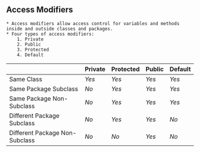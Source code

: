 ## Access Modifiers
    * Access modifiers allow access control for variables and methods inside and outside classes and packages.
    * Four types of access modifiers:
        1. Private
        2. Public
        3. Protected
        4. Default


|  | **Private** | **Protected** | **Public** | **Default** |
| ---- | ------ | ----- | --- | ----- |
| Same Class | *Yes* | *Yes* | *Yes* | *Yes* | 
| Same Package Subclass | *No* | *Yes* | *Yes* | *Yes* |
| Same Package Non-Subclass | *No* | *Yes* | *Yes* | *Yes* |
| Different Package Subclass | *No* | *Yes* | *Yes* | *No* |
| Different Package Non-Subclass | *No* | *No* | *Yes* | *No* |

